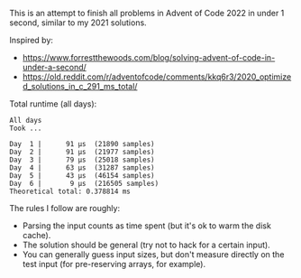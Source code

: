 This is an attempt to finish all problems in Advent of Code 2022 in under 1 second, similar
to my 2021 solutions.

Inspired by:
* https://www.forrestthewoods.com/blog/solving-advent-of-code-in-under-a-second/
* https://old.reddit.com/r/adventofcode/comments/kkq6r3/2020_optimized_solutions_in_c_291_ms_total/


Total runtime (all days):
```
All days
Took ...
```

```
Day  1 |      91 µs  (21890 samples)
Day  2 |      91 µs  (21977 samples)
Day  3 |      79 µs  (25018 samples)
Day  4 |      63 µs  (31287 samples)
Day  5 |      43 µs  (46154 samples)
Day  6 |       9 µs  (216505 samples)
Theoretical total: 0.378814 ms
```

The rules I follow are roughly:
* Parsing the input counts as time spent (but it's ok to warm the disk cache).
* The solution should be general (try not to hack for a certain input).
* You can generally guess input sizes, but don't measure directly on the test input (for pre-reserving arrays, for example).
